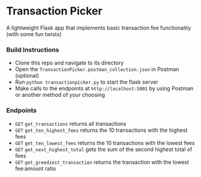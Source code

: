 # Transaction Picker

A lightweight Flask app that implements basic transaction fee functionality (with some fun twists)

### Build Instructions
- Clone this repo and navigate to its directory
- Open the `TransactionPicker.postman_collection.json` in Postman (optional)
- Run `python transactionpicker.py` to start the flask server
- Make calls to the endpoints at `http://localhost:5001` by using Postman or another method of your choosing

### Endpoints
- `GET` `get_transactions` returns all transactions
- `GET` `get_ten_highest_fees` returns the 10 transactions with the highest fees
- `GET` `get_ten_lowest_fees` returns the 10 transactions with the lowest fees
- `GET` `get_next_highest_total` gets the sum of the second highest total of fees
- `GET` `get_greediest_transaction` returns the transaction with the lowest fee:amount ratio

